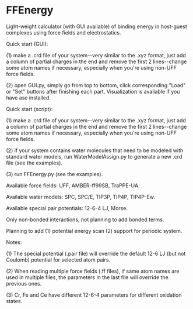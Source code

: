 # FFEnergy
Light-weight calculator (with GUI available) of binding energy in host-guest complexes using force fields and electrostatics.

Quick start (GUI):

(1) make a .crd file of your system--very similar to the .xyz format, just add a column of partial charges in the end and remove the first 2 lines--change some atom names if necessary, especially when you're using non-UFF force fields.

(2) open GUI.py, simply go from top to bottom, click corresponding "Load" or "Set" buttons after finishing each part. Visualization is available if you have ase installed.

Quick start (script):

(1) make a .crd file of your system--very similar to the .xyz format, just add a column of partial charges in the end and remove the first 2 lines--change some atom names if necessary, especially when you're using non-UFF force fields.

(2) if your system contains water molecules that need to be modeled with standard water models, run WaterModelAssign.py to generate a new .crd file (see the examples).

(3) run FFEnergy.py (see the examples).

Available force fields: UFF, AMBER-ff99SB, TraPPE-UA.

Available water models: SPC, SPC/E, TIP3P, TIP4P, TIP4P-Ew.

Available special pair potentials: 12-6-4 LJ, Morse.

Only non-bonded interactions, not planning to add bonded terms.

Planning to add (1) potential energy scan (2) support for periodic system.

Notes: 

(1) The special potential (.pair file) will override the default 12-6 LJ (but not Coulomb) potential for selected atom pairs.

(2) When reading multiple force fields (.ff files), if same atom names are used in multiple files, the parameters in the last file will override the previous ones.

(3) Cr, Fe and Ce have different 12-6-4 parameters for different oxidation states.
